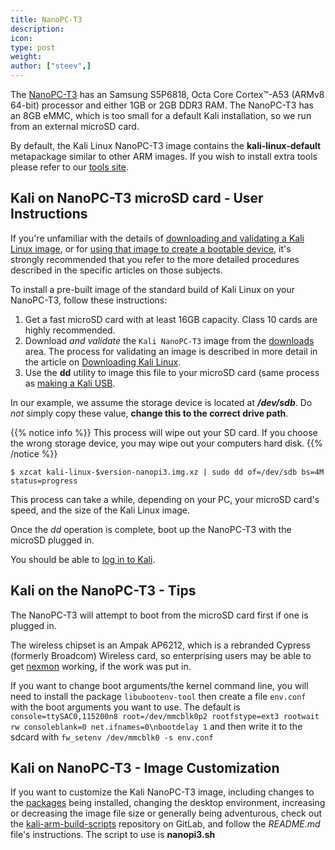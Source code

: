 ```yaml
---
title: NanoPC-T3
description:
icon:
type: post
weight:
author: ["steev",]
---
```


The [NanoPC-T3](http://wiki.friendlyarm.com/wiki/index.php/NanoPC-T3) has an Samsung S5P6818, Octa Core Cortex™-A53 (ARMv8 64-bit) processor and either 1GB or 2GB DDR3 RAM. The NanoPC-T3 has an 8GB eMMC, which is too small for a default Kali installation, so we run from an external microSD card.

By default, the Kali Linux NanoPC-T3 image contains the **kali-linux-default** metapackage similar to other ARM images. If you wish to install extra tools please refer to our [tools site](https://tools.kali.org/kali-metapackages).

## Kali on NanoPC-T3 microSD card - User Instructions

If you're unfamiliar with the details of [downloading and validating a Kali Linux image](/docs/introduction/download-official-kali-linux-images/), or for [using that image to create a bootable device](/docs/usb/live-usb-install-with-windows/), it's strongly recommended that you refer to the more detailed procedures described in the specific articles on those subjects.

To install a pre-built image of the standard build of Kali Linux on your NanoPC-T3, follow these instructions:

1. Get a fast microSD card with at least 16GB capacity. Class 10 cards are highly recommended.
2. Download _and validate_ the `Kali NanoPC-T3` image from the [downloads](https://www.offensive-security.com/kali-linux-arm-images/) area. The process for validating an image is described in more detail in the article on [Downloading Kali Linux](/docs/introduction/download-official-kali-linux-images/).
3. Use the **dd** utility to image this file to your microSD card (same process as [making a Kali USB](/docs/usb/live-usb-install-with-windows/).

In our example, we assume the storage device is located at **_/dev/sdb_**. Do _not_ simply copy these value, **change this to the correct drive path**.

{{% notice info %}}
This process will wipe out your SD card. If you choose the wrong storage device, you may wipe out your computers hard disk.
{{% /notice %}}

```console
$ xzcat kali-linux-$version-nanopi3.img.xz | sudo dd of=/dev/sdb bs=4M status=progress
```

This process can take a while, depending on your PC, your microSD card's speed, and the size of the Kali Linux image.

Once the _dd_ operation is complete, boot up the NanoPC-T3 with the microSD plugged in.

You should be able to [log in to Kali](/docs/introduction/default-credentials/).

## Kali on the NanoPC-T3 - Tips

The NanoPC-T3 will attempt to boot from the microSD card first if one is plugged in.

The wireless chipset is an Ampak AP6212, which is a rebranded Cypress (formerly Broadcom) Wireless card, so enterprising users may be able to get [nexmon](https://github.com/seemoo-lab/nexmon) working, if the work was put in.

If you want to change boot arguments/the kernel command line, you will need to install the package `libubootenv-tool` then create a file `env.conf` with the boot arguments you want to use. The default is `console=ttySAC0,115200n8 root=/dev/mmcblk0p2 rootfstype=ext3 rootwait rw consoleblank=0 net.ifnames=0\nbootdelay 1` and then write it to the sdcard with `fw_setenv /dev/mmcblk0 -s env.conf`

## Kali on NanoPC-T3 - Image Customization

If you want to customize the Kali NanoPC-T3 image, including changes to the [packages](https://www.kali.org/docs/general-use/metapackages/) being installed, changing the desktop environment, increasing or decreasing the image file size or generally being adventurous, check out the [kali-arm-build-scripts](https://gitlab.com/kalilinux/build-scripts/kali-arm) repository on GitLab, and follow the _README.md_ file's instructions. The script to use is **nanopi3.sh**
